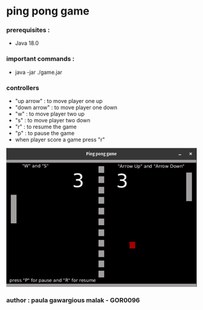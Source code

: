 # ping pong game 


### prerequisites : 

- Java 18.0

### important commands : 

- java -jar ./game.jar
 
### controllers

- "up arrow" : to move player one up 
- "down arrow" : to move player one down 
- "w" : to move player two up 
- "s" : to move player two down 
- "r" : to resume the game
- "p" : to pause the game
- when player score a game press "r"


![alt text](https://github.com/Paula2001/ping_pong_javafx/blob/master/Screenshots/fifth.png?raw=true)
### author : paula gawargious malak - GOR0096